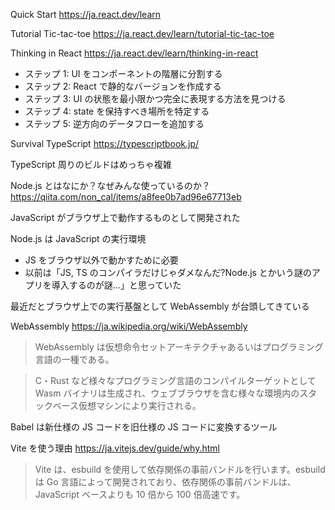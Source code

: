 Quick Start
https://ja.react.dev/learn

Tutorial Tic-tac-toe
https://ja.react.dev/learn/tutorial-tic-tac-toe

Thinking in React
https://ja.react.dev/learn/thinking-in-react

- ステップ 1: UI をコンポーネントの階層に分割する
- ステップ 2: React で静的なバージョンを作成する
- ステップ 3: UI の状態を最小限かつ完全に表現する方法を見つける
- ステップ 4: state を保持すべき場所を特定する
- ステップ 5: 逆方向のデータフローを追加する

Survival TypeScript
https://typescriptbook.jp/

TypeScript 周りのビルドはめっちゃ複雑

Node.js とはなにか？なぜみんな使っているのか？
https://qiita.com/non_cal/items/a8fee0b7ad96e67713eb

JavaScript がブラウザ上で動作するものとして開発された

Node.js は JavaScript の実行環境

- JS をブラウザ以外で動かすために必要
- 以前は「JS, TS のコンパイラだけじゃダメなんだ?Node.js とかいう謎のアプリを導入するのが謎…」と思っていた

最近だとブラウザ上での実行基盤として WebAssembly が台頭してきている

WebAssembly
https://ja.wikipedia.org/wiki/WebAssembly

> WebAssembly は仮想命令セットアーキテクチャあるいはプログラミング言語の一種である。

> C・Rust など様々なプログラミング言語のコンパイルターゲットとして Wasm バイナリは生成され、ウェブブラウザを含む様々な環境内のスタックベース仮想マシンにより実行される。

Babel は新仕様の JS コードを旧仕様の JS コードに変換するツール

Vite を使う理由
https://ja.vitejs.dev/guide/why.html

> Vite は、esbuild を使用して依存関係の事前バンドルを行います。esbuild は Go 言語によって開発されており、依存関係の事前バンドルは、JavaScript ベースよりも 10 倍から 100 倍高速です。
